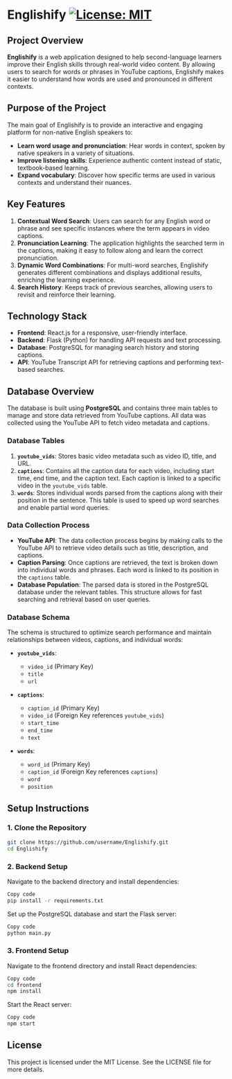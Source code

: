 # **Englishify**                [![License: MIT](https://img.shields.io/badge/License-MIT-yellow.svg)](https://opensource.org/licenses/MIT)


## **Project Overview**
**Englishify** is a web application designed to help second-language learners improve their English skills through real-world video content. By allowing users to search for words or phrases in YouTube captions, Englishify makes it easier to understand how words are used and pronounced in different contexts.

## **Purpose of the Project**
The main goal of Englishify is to provide an interactive and engaging platform for non-native English speakers to:

- **Learn word usage and pronunciation**: Hear words in context, spoken by native speakers in a variety of situations.
- **Improve listening skills**: Experience authentic content instead of static, textbook-based learning.
- **Expand vocabulary**: Discover how specific terms are used in various contexts and understand their nuances.

## **Key Features**
1. **Contextual Word Search**: Users can search for any English word or phrase and see specific instances where the term appears in video captions.
2. **Pronunciation Learning**: The application highlights the searched term in the captions, making it easy to follow along and learn the correct pronunciation.
3. **Dynamic Word Combinations**: For multi-word searches, Englishify generates different combinations and displays additional results, enriching the learning experience.
4. **Search History**: Keeps track of previous searches, allowing users to revisit and reinforce their learning.

## **Technology Stack**
- **Frontend**: React.js for a responsive, user-friendly interface.
- **Backend**: Flask (Python) for handling API requests and text processing.
- **Database**: PostgreSQL for managing search history and storing captions.
- **API**: YouTube Transcript API for retrieving captions and performing text-based searches.

## **Database Overview**
The database is built using **PostgreSQL** and contains three main tables to manage and store data retrieved from YouTube captions. All data was collected using the YouTube API to fetch video metadata and captions.

### **Database Tables**
1. **`youtube_vids`**: Stores basic video metadata such as video ID, title, and URL.
2. **`captions`**: Contains all the caption data for each video, including start time, end time, and the caption text. Each caption is linked to a specific video in the `youtube_vids` table.
3. **`words`**: Stores individual words parsed from the captions along with their position in the sentence. This table is used to speed up word searches and enable partial word queries.

### **Data Collection Process**
- **YouTube API**: The data collection process begins by making calls to the YouTube API to retrieve video details such as title, description, and captions. 
- **Caption Parsing**: Once captions are retrieved, the text is broken down into individual words and phrases. Each word is linked to its position in the `captions` table.
- **Database Population**: The parsed data is stored in the PostgreSQL database under the relevant tables. This structure allows for fast searching and retrieval based on user queries.

### **Database Schema**
The schema is structured to optimize search performance and maintain relationships between videos, captions, and individual words:

- **`youtube_vids`**:
  - `video_id` (Primary Key)
  - `title`
  - `url`

- **`captions`**:
  - `caption_id` (Primary Key)
  - `video_id` (Foreign Key references `youtube_vids`)
  - `start_time`
  - `end_time`
  - `text`

- **`words`**:
  - `word_id` (Primary Key)
  - `caption_id` (Foreign Key references `captions`)
  - `word`
  - `position`

## **Setup Instructions**

### **1. Clone the Repository**
```bash
git clone https://github.com/username/Englishify.git
cd Englishify

```
### **2. Backend Setup**
Navigate to the backend directory and install dependencies:

```bash
Copy code
pip install -r requirements.txt
```
Set up the PostgreSQL database and start the Flask server:

```bash
Copy code
python main.py
```
### **3. Frontend Setup**
Navigate to the frontend directory and install React dependencies:
```bash
Copy code
cd frontend
npm install
```
Start the React server:

```bash
Copy code
npm start
```
## **License**
This project is licensed under the MIT License. See the LICENSE file for more details.
